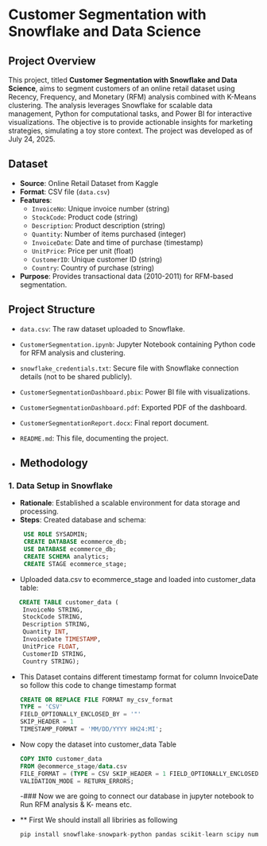 # Customer Segmentation with Snowflake and Data Science

## Project Overview
This project, titled **Customer Segmentation with Snowflake and Data Science**, aims to segment customers of an online retail dataset using Recency, Frequency, and Monetary (RFM) analysis combined with K-Means clustering. The analysis leverages Snowflake for scalable data management, Python for computational tasks, and Power BI for interactive visualizations. The objective is to provide actionable insights for marketing strategies, simulating a toy store context. The project was developed as of July 24, 2025.

## Dataset
- **Source**: Online Retail Dataset from Kaggle[](https://www.kaggle.com/datasets/carrie1/ecommerce-data)
- **Format**: CSV file (`data.csv`)
- **Features**:
  - `InvoiceNo`: Unique invoice number (string)
  - `StockCode`: Product code (string)
  - `Description`: Product description (string)
  - `Quantity`: Number of items purchased (integer)
  - `InvoiceDate`: Date and time of purchase (timestamp)
  - `UnitPrice`: Price per unit (float)
  - `CustomerID`: Unique customer ID (string)
  - `Country`: Country of purchase (string)
- **Purpose**: Provides transactional data (2010-2011) for RFM-based segmentation.

## Project Structure
- `data.csv`: The raw dataset uploaded to Snowflake.
- `CustomerSegmentation.ipynb`: Jupyter Notebook containing Python code for RFM analysis and clustering.
- `snowflake_credentials.txt`: Secure file with Snowflake connection details (not to be shared publicly).
- `CustomerSegmentationDashboard.pbix`: Power BI file with visualizations.
- `CustomerSegmentationDashboard.pdf`: Exported PDF of the dashboard.
- `CustomerSegmentationReport.docx`: Final report document.
- `README.md`: This file, documenting the project.

- ## Methodology
### 1. Data Setup in Snowflake
- **Rationale**: Established a scalable environment for data storage and processing.
- **Steps**:
   Created database and schema:
   ```sql
    USE ROLE SYSADMIN;
    CREATE DATABASE ecommerce_db;
    USE DATABASE ecommerce_db;
    CREATE SCHEMA analytics;
    CREATE STAGE ecommerce_stage;
- Uploaded data.csv to ecommerce_stage and loaded into customer_data table:

``` sql
   CREATE TABLE customer_data (
    InvoiceNo STRING,
    StockCode STRING,
    Description STRING,
    Quantity INT,
    InvoiceDate TIMESTAMP,
    UnitPrice FLOAT,
    CustomerID STRING,
    Country STRING);
```
- This Dataset contains different timestamp format for column InvoiceDate so follow this code to change timestamp format
  ``` sql
  CREATE OR REPLACE FILE FORMAT my_csv_format
  TYPE = 'CSV'
  FIELD_OPTIONALLY_ENCLOSED_BY = '"'
  SKIP_HEADER = 1
  TIMESTAMP_FORMAT = 'MM/DD/YYYY HH24:MI';
  ```
  
- Now copy the dataset into customer_data Table
  ``` sql
  COPY INTO customer_data
  FROM @ecommerce_stage/data.csv
  FILE_FORMAT = (TYPE = CSV SKIP_HEADER = 1 FIELD_OPTIONALLY_ENCLOSED_BY = '"' ON_ERROR = 'CONTINUE')
  VALIDATION_MODE = RETURN_ERRORS;
  ```
  -### Now we are going to connect our database in jupyter notebook to Run RFM analysis & K- means etc.
- ** First We should install all libriries as following
  ``` python
  pip install snowflake-snowpark-python pandas scikit-learn scipy numpy matplotlib
  ```
  
